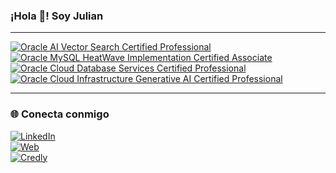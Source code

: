 ### ¡Hola 👋! Soy Julian  

---

<!-- Badges de Certificaciones -->
[![Oracle AI Vector Search Certified Professional](https://img.shields.io/badge/Oracle%20AI%20Vector%20Search-Certified%20Professional-red?style=for-the-badge&logo=oracle)](https://drive.google.com/file/d/1TLQCs67rXkahWMV327V0S98sGrfES5NV/view?usp=sharing)  
[![Oracle MySQL HeatWave Implementation Certified Associate](https://img.shields.io/badge/Oracle%20MySQL%20HeatWave-Implementation%20Certified%20Associate-blue?style=for-the-badge&logo=mysql)](https://drive.google.com/file/d/11LweUGqP_3keZPFylQU7VL0wiFKUVY7_/view?usp=sharing)  
[![Oracle Cloud Database Services Certified Professional](https://img.shields.io/badge/Oracle%20Cloud%20Database%20Services-Certified%20Professional-orange?style=for-the-badge&logo=oracle)](https://drive.google.com/file/d/1BcDwTz9Nzpz68iogWhPmfhJs5J39sdeh/view?usp=sharing)  
[![Oracle Cloud Infrastructure Generative AI Certified Professional](https://img.shields.io/badge/Oracle%20Cloud%20Infrastructure-Generative%20AI%20Certified%20Professional-lightgrey?style=for-the-badge&logo=oracle)](https://drive.google.com/file/d/1gLv2mZ0sqE0Je0pRBxDDMNwrxORZo5z_/view?usp=sharing)

---

### 🌐 Conecta conmigo  

[![LinkedIn](https://img.shields.io/badge/LinkedIn-Julian-blue?style=for-the-badge&logo=linkedin)](https://www.linkedin.com/in/julicardenas/)  
[![Web](https://img.shields.io/badge/Web-juliandev.com-black?style=for-the-badge&logo=google-chrome)](https://juliyonose7.github.io/Portafolio-Definitivo/)  
[![Credly](https://img.shields.io/badge/Credly-Certificaciones-orange?style=for-the-badge&logo=credly)](https://www.credly.com/users/julian-david-cardenas-guevara/badges#credly)
